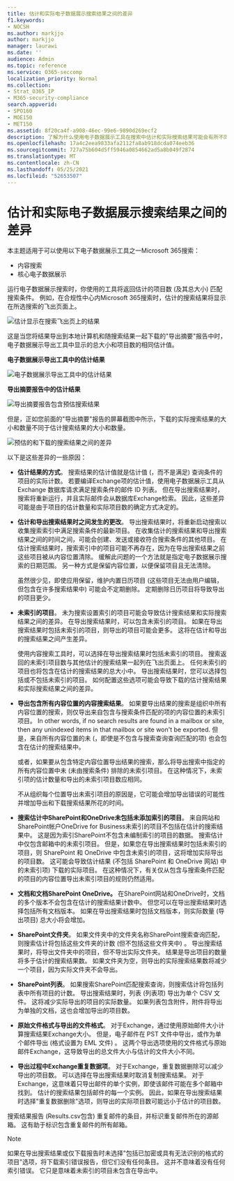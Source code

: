 ```yaml
---
title: 估计和实际电子数据展示搜索结果之间的差异
f1.keywords:
- NOCSH
ms.author: markjjo
author: markjjo
manager: laurawi
ms.date: ''
audience: Admin
ms.topic: reference
ms.service: O365-seccomp
localization_priority: Normal
ms.collection:
- Strat_O365_IP
- M365-security-compliance
search.appverid:
- SPO160
- MOE150
- MET150
ms.assetid: 8f20ca4f-a908-46ec-99e6-9890d269ecf2
description: 了解为什么使用电子数据展示工具在搜索中估计和实际搜索结果可能会有所不同Office 365。
ms.openlocfilehash: 17a4c2eea9833afa2112fa8ab918dcda074eeb36
ms.sourcegitcommit: 727a75b604d5ff5946a0854662ad5a8b049f2874
ms.translationtype: MT
ms.contentlocale: zh-CN
ms.lasthandoff: 05/25/2021
ms.locfileid: "52653507"
---
```

# <a name="differences-between-estimated-and-actual-ediscovery-search-results"></a>估计和实际电子数据展示搜索结果之间的差异

本主题适用于可以使用以下电子数据展示工具之一Microsoft 365搜索： 

- 内容搜索
- 核心电子数据展示

运行电子数据展示搜索时，你使用的工具将返回估计的项目数 (及其总大小) 匹配搜索条件。 例如，在合规性中心内Microsoft 365搜索时，估计的搜索结果将显示在所选搜索的飞出页面上。
  
![估计显示在搜索飞出页上的结果](../media/EstimatedSearchResults1.png)
  
这是当您将结果导出到本地计算机和随搜索结果一起下载的"导出摘要"报告中时，电子数据展示导出工具中显示的总大小和项目数的相同估计值。
  
**电子数据展示导出工具中的估计结果**

![电子数据展示导出工具中的估计结果](../media/d34312a5-0ee6-49aa-9460-7ea0015a6e66.png)
  
**导出摘要报告中的估计结果**

![导出摘要报告包含预估搜索结果](../media/44b579da-86c2-4f33-81b5-84d604003eda.png)
  
但是，正如您前面的"导出摘要"报告的屏幕截图中所示，下载的实际搜索结果的大小和数量不同于估计搜索结果的大小和数量。
  
![预估的和下载的搜索结果之间的差异](../media/84aef318-230f-430d-9d9e-02f21342d364.png)
  
以下是这些差异的一些原因：
  
- **估计结果的方式**。 搜索结果的估计值就是估计值 (，而不是满足) 查询条件的项目的实际计数。 若要编译Exchange项的估计值，使用电子数据展示工具从 Exchange 数据库请求满足搜索条件的邮件 ID 列表。 但在导出搜索结果时，搜索将重新运行，并且实际邮件会从数据库Exchange检索。 因此，这些差异可能是由于项目的估计数量和实际项目数的确定方式决定的。

- **估计和导出搜索结果时之间发生的更改**。 导出搜索结果时，将重新启动搜索以收集搜索索引中满足搜索条件的最新项目。 在收集估计的搜索结果和导出搜索结果之间的时间之间，可能会创建、发送或接收符合搜索条件的其他项目。 在估计搜索结果时，搜索索引中的项目可能不再存在，因为在导出搜索结果之前这些项目被从内容位置清除。 缓解此问题的一个方法就是指定电子数据展示搜索的日期范围。 另一种方式是保留内容位置，以便保留项目且无法清除。 

   虽然很少见，即使应用保留，维护内置日历项目 (这些项目无法由用户编辑，但包含在许多搜索结果中) 可能会不定期删除。 定期删除日历项目将导致导出的项目更少。

- **未索引的项目**。 未为搜索设置索引的项目可能会导致估计搜索结果和实际搜索结果之间的差异。 在导出搜索结果时，可以包含未索引的项目。 如果在导出搜索结果时包括未索引的项目，则导出的项目可能会更多。 这将在估计和导出的搜索结果之间产生差异。

    使用内容搜索工具时，可以选择在导出搜索结果时包括未索引的项目。 搜索返回的未索引项目数与其他估计的搜索结果一起列在飞出页面上。 任何未索引的项目也将包含在估计的搜索结果的总大小中。 导出搜索结果时，您可以选择包括或不包括未索引的项目。 如何配置这些选项可能会导致下载的估计搜索结果和实际搜索结果之间的差异。

- **导出包含所有内容位置的内容搜索结果**。 如果要导出结果的搜索是组织中所有内容位置的搜索，则仅导出来自包含与搜索条件匹配的项的内容位置的未索引项目。 In other words, if no search results are found in a mailbox or site, then any unindexed items in that mailbox or site won't be exported. 但是，来自所有内容位置的未 (，即使是不包含与搜索查询查询匹配的项) 也会包含在估计的搜索结果中。

    或者，如果要从包含特定内容位置导出结果的搜索，那么将导出搜索中指定的所有内容位置中未 (未由搜索条件) 排除的未索引项目。 在这种情况下，未索引项的估计数量和导出的未索引项目数应相同。

    不从组织每个位置导出未索引项目的原因是，它可能会增加导出错误的可能性并增加导出和下载搜索结果所花的时间。

- **搜索估计中SharePoint和OneDrive未包括未添加索引的项目**。 来自网站和SharePoint帐户OneDrive for Business未索引的项目不包括在估计的搜索结果中。 这是因为索引SharePoint不包含未编制索引的项目的数据。 搜索估计中仅包含邮箱中的未索引项目。 但是，如果您在导出搜索结果时包括未索引的项目，则 SharePoint 和 OneDrive 中包含未索引的项目，这将增加实际导出的项目数。 这可能会导致估计结果 (不包括 SharePoint 和 OneDrive 网站) 中的未索引项) 下载的实际项目。 在这种情况下，有关仅从包含与搜索条件匹配的项目的内容位置导出未索引项目的规则仍然适用。

- **文档和文档SharePoint OneDrive。** 在SharePoint网站和OneDrive时，文档的多个版本不会包含在估计的搜索结果计数中。 但您可以在导出搜索结果时选择包括所有文档版本。 如果在导出搜索结果时包括文档版本，则实际数量 (导出项目) 总大小将会增加。

- **SharePoint文件夹**。 如果文件夹中的文件夹名称SharePoint搜索查询匹配，则搜索估计将包括这些文件夹的计数 (但不包括这些文件夹中) 。 导出搜索结果时，将导出文件夹中的项目，但不导出实际文件夹。 结果是导出项目的数量将多于估计的搜索结果数。 如果文件夹为空，则导出的实际搜索结果数将减少一个项目，因为实际文件夹不会导出。

- **SharePoint列表**。 如果搜索SharePoint匹配搜索查询，则搜索估计将包括列表中所有项目的计数。 导出搜索结果时，列表 (列表项) 导出为单个 CSV 文件。 这将减少实际导出的项目的实际数量。 如果列表包含附件，附件将导出为单独的文档，这也会增加导出的项目数。

- **原始文件格式与导出的文件格式**。 对于Exchange，通过使用原始邮件大小计算搜索结果Exchange大小。 但是，电子邮件在 PST 文件中导出，或作为单个邮件导出 (格式设置为 EML 文件) 。 这两个导出选项使用的文件格式与原始邮件Exchange，这导致导出的总文件大小与估计的文件大小不同。

- **导出过程中Exchange重复数据项**。 对于Exchange，重复数据删除可以减少导出的项目数。 可以选择在导出搜索结果时取消复制搜索结果。 对于Exchange，这意味着只导出邮件的单个实例，即使该邮件可能在多个邮箱中找到。 估计的搜索结果包括邮件的每一个实例。 因此，如果在导出搜索结果时选择"重复数据删除"选项，则导出的实际项目数可能远小于估计的项目数。

搜索结果报告 (Results.csv包含) 重复邮件的条目，并标识重复邮件所在的源邮箱。 这有助于标识包含重复邮件的所有邮箱。

> [!NOTE]
> 如果在导出搜索结果或仅下载报告时未选择"包括已加密或具有无法识别的格式的项目"选项，将下载索引错误报告，但它们没有任何条目。 这并不意味着没有任何索引错误。 它只是意味着未索引的项目未包含在导出中。
